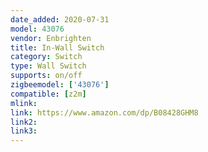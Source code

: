 ```yaml
---
date_added: 2020-07-31
model: 43076
vendor: Enbrighten
title: In-Wall Switch
category: Switch
type: Wall Switch
supports: on/off
zigbeemodel: ['43076']
compatible: [z2m]
mlink: 
link: https://www.amazon.com/dp/B08428GHM8
link2: 
link3: 
---
```


